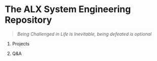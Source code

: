 # **The ALX System Engineering Repository**
>_Being Challenged in Life is Inevitable, being defeated is optional_

1. Projects
     
2. Q&A
